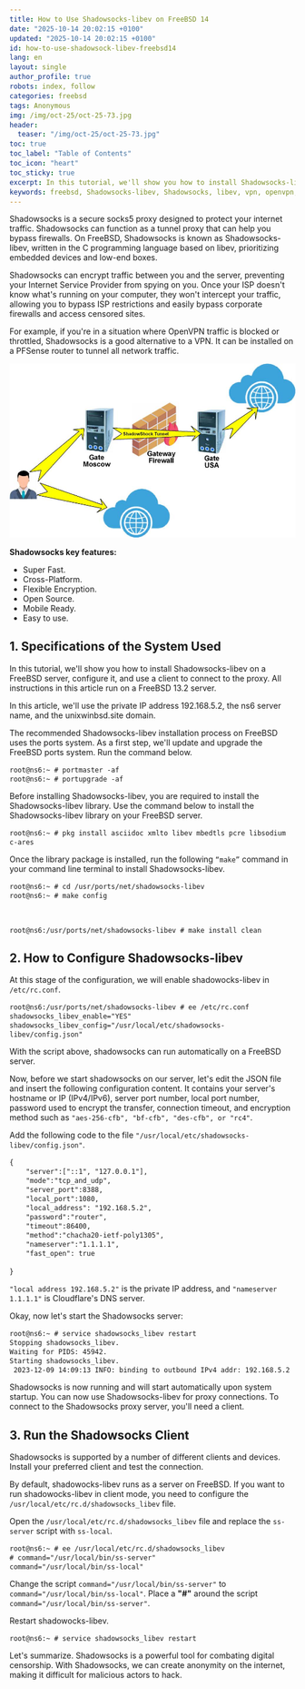 ```yaml
---
title: How to Use Shadowsocks-libev on FreeBSD 14
date: "2025-10-14 20:02:15 +0100"
updated: "2025-10-14 20:02:15 +0100"
id: how-to-use-shadowsock-libev-freebsd14
lang: en
layout: single
author_profile: true
robots: index, follow
categories: freebsd
tags: Anonymous
img: /img/oct-25/oct-25-73.jpg
header: 
  teaser: "/img/oct-25/oct-25-73.jpg"
toc: true
toc_label: "Table of Contents"
toc_icon: "heart"
toc_sticky: true
excerpt: In this tutorial, we'll show you how to install Shadowsocks-libev on a FreeBSD server, configure it, and use a client to connect to the proxy. All instructions in this article run on a FreeBSD 13.2 server. In this article, we'll use the private IP address 192.168.5.2, the ns6 server name, and the unixwinbsd.site domain.
keywords: freebsd, Shadowsocks-libev, Shadowsocks, libev, vpn, openvpn, tunnel
---
```


Shadowsocks is a secure socks5 proxy designed to protect your internet traffic. Shadowsocks can function as a tunnel proxy that can help you bypass firewalls. On FreeBSD, Shadowsocks is known as Shadowsocks-libev, written in the C programming language based on libev, prioritizing embedded devices and low-end boxes.

Shadowsocks can encrypt traffic between you and the server, preventing your Internet Service Provider from spying on you. Once your ISP doesn't know what's running on your computer, they won't intercept your traffic, allowing you to bypass ISP restrictions and easily bypass corporate firewalls and access censored sites.

For example, if you're in a situation where OpenVPN traffic is blocked or throttled, Shadowsocks is a good alternative to a VPN. It can be installed on a PFSense router to tunnel all network traffic.

![shadowsocks-libev](/img/oct-25/oct-25-73.jpg)


**Shadowsocks key features:**
- Super Fast.
- Cross-Platform.
- Flexible Encryption.
- Open Source.
- Mobile Ready.
- Easy to use.

## 1. Specifications of the System Used

In this tutorial, we'll show you how to install Shadowsocks-libev on a FreeBSD server, configure it, and use a client to connect to the proxy. All instructions in this article run on a FreeBSD 13.2 server.

In this article, we'll use the private IP address 192.168.5.2, the ns6 server name, and the unixwinbsd.site domain.

The recommended Shadowsocks-libev installation process on FreeBSD uses the ports system. As a first step, we'll update and upgrade the FreeBSD ports system. Run the command below.

```
root@ns6:~ # portmaster -af
root@ns6:~ # portupgrade -af
```

Before installing Shadowsocks-libev, you are required to install the Shadowsocks-libev library. Use the command below to install the Shadowsocks-libev library on your FreeBSD server.

```
root@ns6:~ # pkg install asciidoc xmlto libev mbedtls pcre libsodium c-ares
```

Once the library package is installed, run the following `“make”` command in your command line terminal to install Shadowsocks-libev.

```
root@ns6:~ # cd /usr/ports/net/shadowsocks-libev
root@ns6:~ # make config
```

<br/>

```
root@ns6:/usr/ports/net/shadowsocks-libev # make install clean
```

## 2. How to Configure Shadowsocks-libev

At this stage of the configuration, we will enable shadowocks-libev in `/etc/rc.conf`.

```
root@ns6:/usr/ports/net/shadowsocks-libev # ee /etc/rc.conf
shadowsocks_libev_enable="YES"
shadowsocks_libev_config="/usr/local/etc/shadowsocks-libev/config.json"
```

With the script above, shadowsocks can run automatically on a FreeBSD server.

Now, before we start shadowsocks on our server, let's edit the JSON file and insert the following configuration content. It contains your server's hostname or IP (IPv4/IPv6), server port number, local port number, password used to encrypt the transfer, connection timeout, and encryption method such as `"aes-256-cfb", "bf-cfb", "des-cfb", or "rc4"`.

Add the following code to the file `"/usr/local/etc/shadowsocks-libev/config.json"`.

```
{
    "server":["::1", "127.0.0.1"],
    "mode":"tcp_and_udp",
    "server_port":8388,
    "local_port":1080,
    "local_address": "192.168.5.2",
    "password":"router",
    "timeout":86400,
    "method":"chacha20-ietf-poly1305",
    "nameserver":"1.1.1.1",
    "fast_open": true

}
```


`"local address 192.168.5.2"` is the private IP address, and `"nameserver 1.1.1.1"` is Cloudflare's DNS server.

Okay, now let's start the Shadowsocks server:

```
root@ns6:~ # service shadowsocks_libev restart
Stopping shadowsocks_libev.
Waiting for PIDS: 45942.
Starting shadowsocks_libev.
 2023-12-09 14:09:13 INFO: binding to outbound IPv4 addr: 192.168.5.2
```

Shadowsocks is now running and will start automatically upon system startup. You can now use Shadowsocks-libev for proxy connections. To connect to the Shadowsocks proxy server, you'll need a client.


## 3. Run the Shadowsocks Client
Shadowsocks is supported by a number of different clients and devices. Install your preferred client and test the connection.

By default, shadowocks-libev runs as a server on FreeBSD. If you want to run shadowocks-libev in client mode, you need to configure the `/usr/local/etc/rc.d/shadowsocks_libev` file.

Open the `/usr/local/etc/rc.d/shadowsocks_libev` file and replace the `ss-server` script with `ss-local`.

```
root@ns6:~ # ee /usr/local/etc/rc.d/shadowsocks_libev
# command="/usr/local/bin/ss-server"
command="/usr/local/bin/ss-local"
```

Change the script `command="/usr/local/bin/ss-server"` to `command="/usr/local/bin/ss-local"`. Place a **"#"** around the script `command="/usr/local/bin/ss-server"`.

Restart shadowocks-libev.

```
root@ns6:~ # service shadowsocks_libev restart
```

Let's summarize. Shadowsocks is a powerful tool for combating digital censorship. With Shadowsocks, we can create anonymity on the internet, making it difficult for malicious actors to hack.